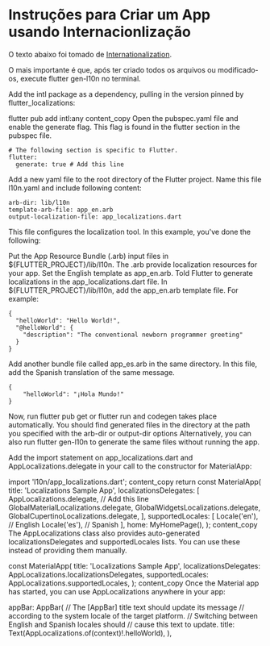 # Instruções para Criar um App usando Internacionlização

O texto abaixo foi tomado de [Internationalization](https://docs.flutter.dev/ui/internationalization).

O mais importante é que, após ter criado todos os arquivos ou modificado-os, execute
     flutter gen-l10n
no terminal.

Add the intl package as a dependency, pulling in the version pinned by flutter_localizations:

flutter pub add intl:any
content_copy
Open the pubspec.yaml file and enable the generate flag. This flag is found in the flutter section in the pubspec file.

```
# The following section is specific to Flutter.
flutter:
  generate: true # Add this line
```  
Add a new yaml file to the root directory of the Flutter project. Name this file l10n.yaml and include following content:

```
arb-dir: lib/l10n
template-arb-file: app_en.arb
output-localization-file: app_localizations.dart
```
This file configures the localization tool. In this example, you've done the following:

Put the App Resource Bundle (.arb) input files in ${FLUTTER_PROJECT}/lib/l10n. The .arb provide localization resources for your app.
Set the English template as app_en.arb.
Told Flutter to generate localizations in the app_localizations.dart file.
In ${FLUTTER_PROJECT}/lib/l10n, add the app_en.arb template file. For example:

```
{
  "helloWorld": "Hello World!",
  "@helloWorld": {
    "description": "The conventional newborn programmer greeting"
  }
}
```
Add another bundle file called app_es.arb in the same directory. In this file, add the Spanish translation of the same message.
```
{
    "helloWorld": "¡Hola Mundo!"
}
```
Now, run flutter pub get or flutter run and codegen takes place automatically. You should find generated files in the directory at the path you specified with the arb-dir or output-dir options Alternatively, you can also run flutter gen-l10n to generate the same files without running the app.

Add the import statement on app_localizations.dart and AppLocalizations.delegate in your call to the constructor for MaterialApp:

import 'l10n/app_localizations.dart';
content_copy
return const MaterialApp(
  title: 'Localizations Sample App',
  localizationsDelegates: [
    AppLocalizations.delegate, // Add this line
    GlobalMaterialLocalizations.delegate,
    GlobalWidgetsLocalizations.delegate,
    GlobalCupertinoLocalizations.delegate,
  ],
  supportedLocales: [
    Locale('en'), // English
    Locale('es'), // Spanish
  ],
  home: MyHomePage(),
);
content_copy
The AppLocalizations class also provides auto-generated localizationsDelegates and supportedLocales lists. You can use these instead of providing them manually.

const MaterialApp(
  title: 'Localizations Sample App',
  localizationsDelegates: AppLocalizations.localizationsDelegates,
  supportedLocales: AppLocalizations.supportedLocales,
);
content_copy
Once the Material app has started, you can use AppLocalizations anywhere in your app:

appBar: AppBar(
  // The [AppBar] title text should update its message
  // according to the system locale of the target platform.
  // Switching between English and Spanish locales should
  // cause this text to update.
  title: Text(AppLocalizations.of(context)!.helloWorld),
),